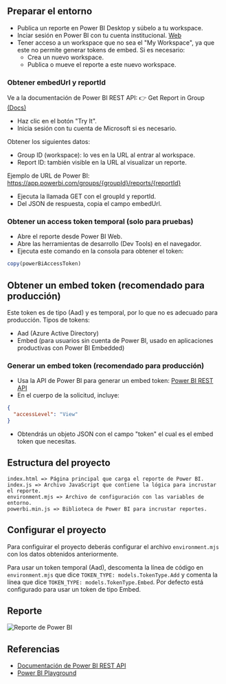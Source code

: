 ## Preparar el entorno
- Publica un reporte en Power BI Desktop y súbelo a tu workspace.
- Inciar sesión en Power BI con tu cuenta institucional. [Web](https://app.powerbi.com/)
- Tener acceso a un workspace que no sea el "My Workspace", ya que este no permite generar tokens de embed. Si es necesario:
    - Crea un nuevo workspace.
    - Publica o mueve el reporte a este nuevo workspace.

### Obtener embedUrl y reportId
Ve a la documentación de Power BI REST API:
👉 Get Report in Group [(Docs)](https://learn.microsoft.com/en-us/rest/api/power-bi/reports/get-report-in-group)

- Haz clic en el botón "Try It".
- Inicia sesión con tu cuenta de Microsoft si es necesario.

Obtener los siguientes datos:
- Group ID (workspace): lo ves en la URL al entrar al workspace.
- Report ID: también visible en la URL al visualizar un reporte.

Ejemplo de URL de Power BI:
https://app.powerbi.com/groups/{groupId}/reports/{reportId}

- Ejecuta la llamada GET con el groupId y reportId.
- Del JSON de respuesta, copia el campo embedUrl.

### Obtener un access token temporal (solo para pruebas)
- Abre el reporte desde Power BI Web.
- Abre las herramientas de desarrollo (Dev Tools) en el navegador.
- Ejecuta este comando en la consola para obtener el token:
```javascript
copy(powerBiAccessToken)
```

## Obtener un embed token (recomendado para producción)
Este token es de tipo (Aad) y es temporal, por lo que no es adecuado para producción.
Tipos de tokens:
- Aad (Azure Active Directory)
- Embed (para usuarios sin cuenta de Power BI, usado en aplicaciones productivas con Power BI Embedded)

### Generar un embed token (recomendado para producción)
- Usa la API de Power BI para generar un embed token: [Power BI REST API](https://learn.microsoft.com/en-us/rest/api/power-bi/embed-token/reports-generate-token-in-group#code-try-0)
- En el cuerpo de la solicitud, incluye:
```json
{
  "accessLevel": "View"
}
```
- Obtendrás un objeto JSON con el campo "token" el cual es el embed token que necesitas.

## Estructura del proyecto
```plaintext
index.html => Página principal que carga el reporte de Power BI.
index.js => Archivo JavaScript que contiene la lógica para incrustar el reporte.
environment.mjs => Archivo de configuración con las variables de entorno.
powerbi.min.js => Biblioteca de Power BI para incrustar reportes.
```

## Configurar el proyecto
Para configuirar el proyecto deberás configurar el archivo `environment.mjs` con los datos obtenidos anteriormente.

Para usar un token temporal (Aad), descomenta la línea de código en `environment.mjs` que dice `TOKEN_TYPE: models.TokenType.Add` y comenta la línea que dice `TOKEN_TYPE: models.TokenType.Embed`.
Por defecto está configurado para usar un token de tipo Embed.

## Reporte
![Reporte de Power BI](./assets/Screenshot%202025-06-02%20at%2011.46.11 AM.png)

## Referencias
- [Documentación de Power BI REST API](https://learn.microsoft.com/en-us/rest/api/power-bi/)
- [Power BI Playground](https://playground.powerbi.com/)